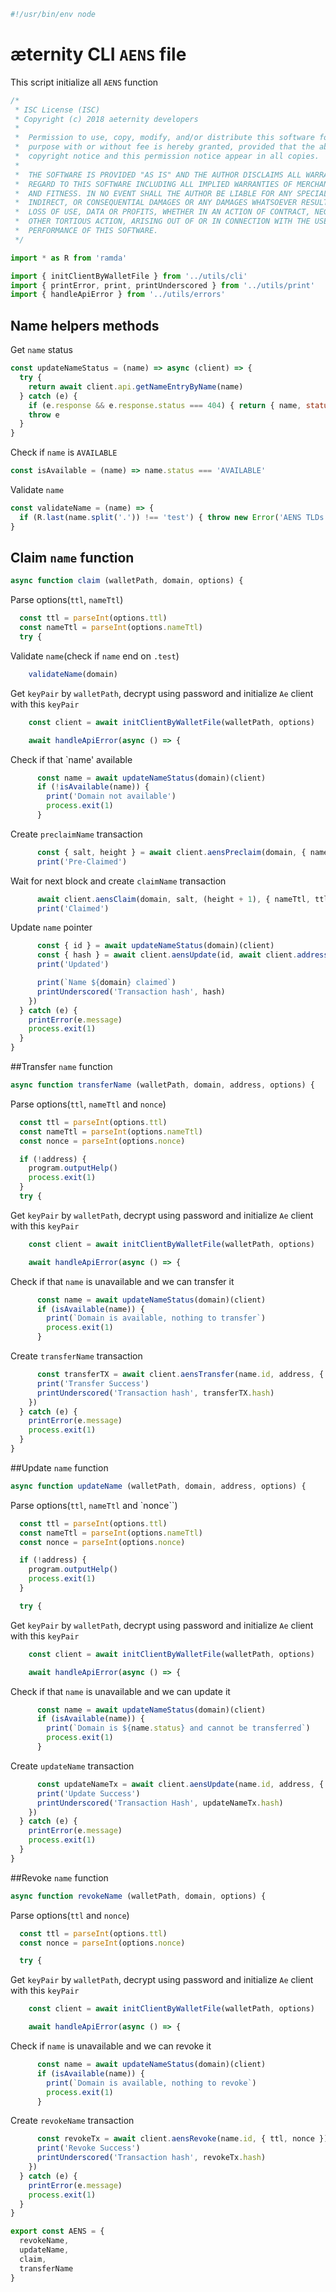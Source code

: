 





  

```js
#!/usr/bin/env node

```







# æternity CLI `AENS` file

This script initialize all `AENS` function


  

```js
/*
 * ISC License (ISC)
 * Copyright (c) 2018 aeternity developers
 *
 *  Permission to use, copy, modify, and/or distribute this software for any
 *  purpose with or without fee is hereby granted, provided that the above
 *  copyright notice and this permission notice appear in all copies.
 *
 *  THE SOFTWARE IS PROVIDED "AS IS" AND THE AUTHOR DISCLAIMS ALL WARRANTIES WITH
 *  REGARD TO THIS SOFTWARE INCLUDING ALL IMPLIED WARRANTIES OF MERCHANTABILITY
 *  AND FITNESS. IN NO EVENT SHALL THE AUTHOR BE LIABLE FOR ANY SPECIAL, DIRECT,
 *  INDIRECT, OR CONSEQUENTIAL DAMAGES OR ANY DAMAGES WHATSOEVER RESULTING FROM
 *  LOSS OF USE, DATA OR PROFITS, WHETHER IN AN ACTION OF CONTRACT, NEGLIGENCE OR
 *  OTHER TORTIOUS ACTION, ARISING OUT OF OR IN CONNECTION WITH THE USE OR
 *  PERFORMANCE OF THIS SOFTWARE.
 */

import * as R from 'ramda'

import { initClientByWalletFile } from '../utils/cli'
import { printError, print, printUnderscored } from '../utils/print'
import { handleApiError } from '../utils/errors'


```







## Name helpers methods








Get `name` status


  

```js
const updateNameStatus = (name) => async (client) => {
  try {
    return await client.api.getNameEntryByName(name)
  } catch (e) {
    if (e.response && e.response.status === 404) { return { name, status: 'AVAILABLE' } }
    throw e
  }
}


```







Check if `name` is `AVAILABLE`


  

```js
const isAvailable = (name) => name.status === 'AVAILABLE'


```







Validate `name`


  

```js
const validateName = (name) => {
  if (R.last(name.split('.')) !== 'test') { throw new Error('AENS TLDs must end in .test') }
}


```







## Claim `name` function


  

```js
async function claim (walletPath, domain, options) {

```







Parse options(`ttl`, `nameTtl`)


  

```js
  const ttl = parseInt(options.ttl)
  const nameTtl = parseInt(options.nameTtl)
  try {

```







Validate `name`(check if `name` end on `.test`)


  

```js
    validateName(domain)


```







Get `keyPair` by `walletPath`, decrypt using password and initialize `Ae` client with this `keyPair`


  

```js
    const client = await initClientByWalletFile(walletPath, options)

    await handleApiError(async () => {

```







Check if that `name' available


  

```js
      const name = await updateNameStatus(domain)(client)
      if (!isAvailable(name)) {
        print('Domain not available')
        process.exit(1)
      }


```







Create `preclaimName` transaction


  

```js
      const { salt, height } = await client.aensPreclaim(domain, { nameTtl, ttl })
      print('Pre-Claimed')


```







Wait for next block and create `claimName` transaction


  

```js
      await client.aensClaim(domain, salt, (height + 1), { nameTtl, ttl })
      print('Claimed')


```







Update `name` pointer


  

```js
      const { id } = await updateNameStatus(domain)(client)
      const { hash } = await client.aensUpdate(id, await client.address(), { nameTtl, ttl })
      print('Updated')

      print(`Name ${domain} claimed`)
      printUnderscored('Transaction hash', hash)
    })
  } catch (e) {
    printError(e.message)
    process.exit(1)
  }
}


```







##Transfer `name` function


  

```js
async function transferName (walletPath, domain, address, options) {

```







Parse options(`ttl`, `nameTtl` and `nonce`)


  

```js
  const ttl = parseInt(options.ttl)
  const nameTtl = parseInt(options.nameTtl)
  const nonce = parseInt(options.nonce)

  if (!address) {
    program.outputHelp()
    process.exit(1)
  }
  try {

```







Get `keyPair` by `walletPath`, decrypt using password and initialize `Ae` client with this `keyPair`


  

```js
    const client = await initClientByWalletFile(walletPath, options)

    await handleApiError(async () => {

```







Check if that `name` is unavailable and we can transfer it


  

```js
      const name = await updateNameStatus(domain)(client)
      if (isAvailable(name)) {
        print(`Domain is available, nothing to transfer`)
        process.exit(1)
      }


```







Create `transferName` transaction


  

```js
      const transferTX = await client.aensTransfer(name.id, address, { ttl, nameTtl, nonce })
      print('Transfer Success')
      printUnderscored('Transaction hash', transferTX.hash)
    })
  } catch (e) {
    printError(e.message)
    process.exit(1)
  }
}


```







##Update `name` function


  

```js
async function updateName (walletPath, domain, address, options) {

```







Parse options(`ttl`, `nameTtl` and `nonce``)


  

```js
  const ttl = parseInt(options.ttl)
  const nameTtl = parseInt(options.nameTtl)
  const nonce = parseInt(options.nonce)

  if (!address) {
    program.outputHelp()
    process.exit(1)
  }

  try {

```







Get `keyPair` by `walletPath`, decrypt using password and initialize `Ae` client with this `keyPair`


  

```js
    const client = await initClientByWalletFile(walletPath, options)

    await handleApiError(async () => {

```







Check if that `name` is unavailable and we can update it


  

```js
      const name = await updateNameStatus(domain)(client)
      if (isAvailable(name)) {
        print(`Domain is ${name.status} and cannot be transferred`)
        process.exit(1)
      }


```







Create `updateName` transaction


  

```js
      const updateNameTx = await client.aensUpdate(name.id, address, { ttl, nameTtl, nonce })
      print('Update Success')
      printUnderscored('Transaction Hash', updateNameTx.hash)
    })
  } catch (e) {
    printError(e.message)
    process.exit(1)
  }
}


```







##Revoke `name` function


  

```js
async function revokeName (walletPath, domain, options) {

```







Parse options(`ttl` and `nonce`)


  

```js
  const ttl = parseInt(options.ttl)
  const nonce = parseInt(options.nonce)

  try {

```







Get `keyPair` by `walletPath`, decrypt using password and initialize `Ae` client with this `keyPair`


  

```js
    const client = await initClientByWalletFile(walletPath, options)

    await handleApiError(async () => {

```







Check if `name` is unavailable and we can revoke it


  

```js
      const name = await updateNameStatus(domain)(client)
      if (isAvailable(name)) {
        print(`Domain is available, nothing to revoke`)
        process.exit(1)
      }


```







Create `revokeName` transaction


  

```js
      const revokeTx = await client.aensRevoke(name.id, { ttl, nonce })
      print('Revoke Success')
      printUnderscored('Transaction hash', revokeTx.hash)
    })
  } catch (e) {
    printError(e.message)
    process.exit(1)
  }
}

export const AENS = {
  revokeName,
  updateName,
  claim,
  transferName
}


```




